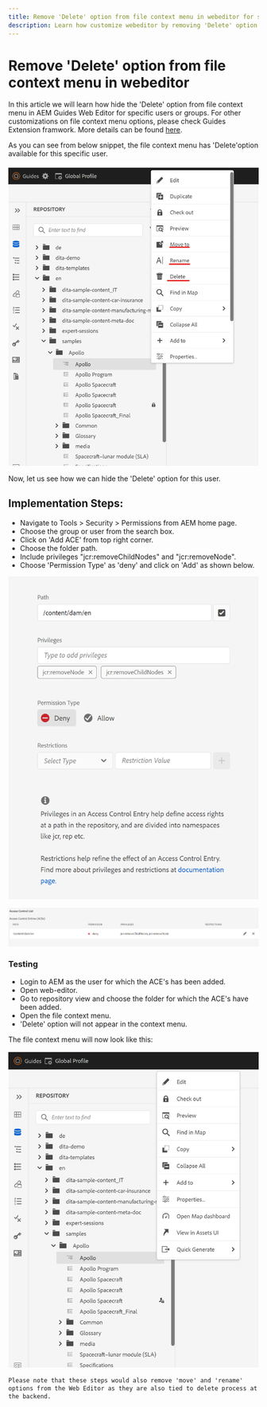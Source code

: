 ```yaml
---
title: Remove 'Delete' option from file context menu in webeditor for specific users
description: Learn how customize webeditor by removing 'Delete' option from file context menu for specific users/groups
---
```


# Remove 'Delete' option from file context menu in webeditor

In this article we will learn how hide the 'Delete' option from file context menu in AEM Guides Web Editor for specific users or groups. For other customizations on file context menu options, please check Guides Extension framwork. More details can be found [here](https://github.com/adobe/guides-extension/tree/main).

As you can see from below snippet, the file context menu has 'Delete'option available for this specific user.

![File contextmenu with Delete](../../../assets/authoring/file-contextmenu-Delete.png)

Now, let us see how we can hide the 'Delete' option for this user.

## Implementation Steps:

- Navigate to Tools > Security > Permissions from AEM home page.
- Choose the group or user from the search box.
- Click on 'Add ACE' from top right corner.
- Choose the folder path.
- Include privileges "jcr:removeChildNodes" and "jcr:removeNode".
- Choose 'Permission Type' as 'deny' and click on 'Add' as shown below.

![User Permission Deny ACE](../../../assets/authoring/permission-ACE-Delete.png)

![Access control List in permissions](../../../assets/authoring/delete-acl.png)

### Testing

- Login to AEM as the user for which the ACE's has been added.
- Open web-editor.
- Go to repository view and choose the folder for which the ACE's have been added.
- Open the file context menu.
- 'Delete' option will not appear in the context menu.

The file context menu will now look like this:

![File contextmenu without Delete](../../../assets/authoring/file-contextmenu-Delete-removed.png)

```
Please note that these steps would also remove 'move' and 'rename' options from the Web Editor as they are also tied to delete process at the backend.
```
